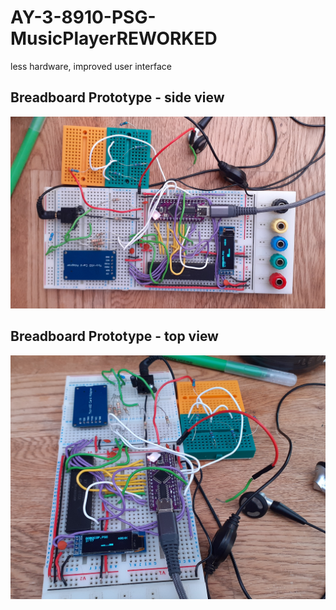 # AY-3-8910-PSG-MusicPlayerREWORKED
 less hardware, improved user interface

## Breadboard Prototype - side view
![OLED](/AY-3-8910-PSG-MusicPlayerREWORKED/Pictures_Prototyping/BreadboardPrototypePic1.png)  

## Breadboard Prototype - top view
![OLED](/AY-3-8910-PSG-MusicPlayerREWORKED/Pictures_Prototyping/BreadboardPrototypePic2.png) 

